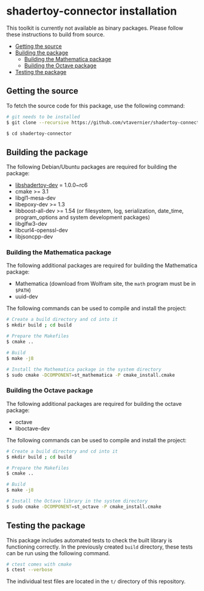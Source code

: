 # shadertoy-connector installation

This toolkit is currently not available as binary packages. Please follow these
instructions to build from source.

<!-- MDTOC maxdepth:6 firsth1:0 numbering:0 flatten:0 bullets:1 updateOnSave:1 -->

- [Getting the source](#Getting-the-source)   
- [Building the package](#Building-the-package)   
   - [Building the Mathematica package](#Building-the-Mathematica-package)   
   - [Building the Octave package](#Building-the-Octave-package)   
- [Testing the package](#Testing-the-package)   

<!-- /MDTOC -->

## Getting the source

To fetch the source code for this package, use the following command:

```bash
# git needs to be installed
$ git clone --recursive https://github.com/vtavernier/shadertoy-connector.git

$ cd shadertoy-connector
```

## Building the package

The following Debian/Ubuntu packages are required for building the package:

* [libshadertoy-dev](https://github.com/vtavernier/libshadertoy) = 1.0.0~rc6
* cmake >= 3.1
* libgl1-mesa-dev
* libepoxy-dev >= 1.3
* libboost-all-dev >= 1.54 (or filesystem, log, serialization, date_time, program_options and system development packages)
* libglfw3-dev
* libcurl4-openssl-dev
* libjsoncpp-dev

### Building the Mathematica package

The following additional packages are required for building the Mathematica
package:

* Mathematica (download from Wolfram site, the `math` program must be in `$PATH`)
* uuid-dev

The following commands can be used to compile and install the project:

```bash
# Create a build directory and cd into it
$ mkdir build ; cd build

# Prepare the Makefiles
$ cmake ..

# Build
$ make -j8

# Install the Mathematica package in the system directory
$ sudo cmake -DCOMPONENT=st_mathematica -P cmake_install.cmake
```

### Building the Octave package

The following additional packages are required for building the octave package:

* octave
* liboctave-dev

The following commands can be used to compile and install the project:

```bash
# Create a build directory and cd into it
$ mkdir build ; cd build

# Prepare the Makefiles
$ cmake ..

# Build
$ make -j8

# Install the Octave library in the system directory
$ sudo cmake -DCOMPONENT=st_octave -P cmake_install.cmake
```

## Testing the package

This package includes automated tests to check the built library is functioning
correctly. In the previously created `build` directory, these tests can be run
using the following command.

```bash
# ctest comes with cmake
$ ctest --verbose
```

The individual test files are located in the `t/` directory of this repository.
